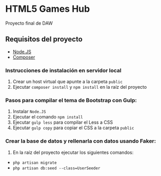 # HTML5 Games Hub

Proyecto final de DAW

## Requisitos del proyecto

* [Node.JS](https://nodejs.org)
* [Composer](https://getcomposer.org/download/)

### Instrucciones de instalación en servidor local

1. Crear un host virtual que apunte a la carpeta `public`
2. Ejecutar `composer install` y `npm install` en la raíz del proyecto

### Pasos para compilar el tema de Bootstrap con Gulp:

1. Instalar `Node.JS`
2. Ejecutar el comando `npm install`
3. Ejecutar `gulp less` para compilar el Less a CSS
4. Ejecutar `gulp copy` para copiar el CSS a la carpeta `public`

### Crear la base de datos y rellenarla con datos usando Faker:

1. En la raíz del proyecto ejecutar los siguientes comandos:

- `php artisan migrate`
- `php artisan db:seed --class=UserSeeder`
